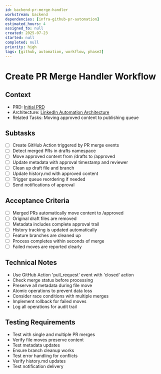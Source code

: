 ```yaml
---
id: backend-pr-merge-handler
workstream: backend
dependencies: [infra-github-pr-automation]
estimated_hours: 4
assigned_to: null
created: 2025-07-23
started: null
completed: null
priority: high
tags: [github, automation, workflow, phase2]
---
```


# Create PR Merge Handler Workflow

## Context
- PRD: [Initial PRD](../../../docs/product/initial-prd.md)
- Architecture: [LinkedIn Automation Architecture](../../../scratch/linkedin-automation-architecture.md)
- Related Tasks: Moving approved content to publishing queue

## Subtasks
- [ ] Create GitHub Action triggered by PR merge events
- [ ] Detect merged PRs in drafts namespace
- [ ] Move approved content from /drafts to /approved
- [ ] Update metadata with approval timestamp and reviewer
- [ ] Clean up draft file and branch
- [ ] Update history.md with approved content
- [ ] Trigger queue reordering if needed
- [ ] Send notifications of approval

## Acceptance Criteria
- [ ] Merged PRs automatically move content to /approved
- [ ] Original draft files are removed
- [ ] Metadata includes complete approval trail
- [ ] History tracking is updated automatically
- [ ] Feature branches are cleaned up
- [ ] Process completes within seconds of merge
- [ ] Failed moves are reported clearly

## Technical Notes
- Use GitHub Action 'pull_request' event with 'closed' action
- Check merge status before processing
- Preserve all metadata during file move
- Atomic operations to prevent data loss
- Consider race conditions with multiple merges
- Implement rollback for failed moves
- Log all operations for audit trail

## Testing Requirements
- Test with single and multiple PR merges
- Verify file moves preserve content
- Test metadata updates
- Ensure branch cleanup works
- Test error handling for conflicts
- Verify history.md updates
- Test notification delivery
